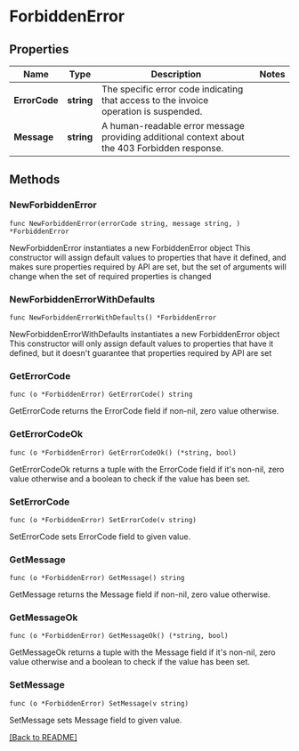 # ForbiddenError

## Properties

Name | Type | Description | Notes
------------ | ------------- | ------------- | -------------
**ErrorCode** | **string** | The specific error code indicating that access to the invoice operation is suspended. | 
**Message** | **string** | A human-readable error message providing additional context about the 403 Forbidden response. | 

## Methods

### NewForbiddenError

`func NewForbiddenError(errorCode string, message string, ) *ForbiddenError`

NewForbiddenError instantiates a new ForbiddenError object
This constructor will assign default values to properties that have it defined,
and makes sure properties required by API are set, but the set of arguments
will change when the set of required properties is changed

### NewForbiddenErrorWithDefaults

`func NewForbiddenErrorWithDefaults() *ForbiddenError`

NewForbiddenErrorWithDefaults instantiates a new ForbiddenError object
This constructor will only assign default values to properties that have it defined,
but it doesn't guarantee that properties required by API are set

### GetErrorCode

`func (o *ForbiddenError) GetErrorCode() string`

GetErrorCode returns the ErrorCode field if non-nil, zero value otherwise.

### GetErrorCodeOk

`func (o *ForbiddenError) GetErrorCodeOk() (*string, bool)`

GetErrorCodeOk returns a tuple with the ErrorCode field if it's non-nil, zero value otherwise
and a boolean to check if the value has been set.

### SetErrorCode

`func (o *ForbiddenError) SetErrorCode(v string)`

SetErrorCode sets ErrorCode field to given value.


### GetMessage

`func (o *ForbiddenError) GetMessage() string`

GetMessage returns the Message field if non-nil, zero value otherwise.

### GetMessageOk

`func (o *ForbiddenError) GetMessageOk() (*string, bool)`

GetMessageOk returns a tuple with the Message field if it's non-nil, zero value otherwise
and a boolean to check if the value has been set.

### SetMessage

`func (o *ForbiddenError) SetMessage(v string)`

SetMessage sets Message field to given value.



[[Back to README]](../../README.md)



